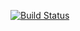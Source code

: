 [![Build Status](https://travis-ci.org/VengeurK/PINT.svg?branch=master)](https://travis-ci.org/VengeurK/PINT)
